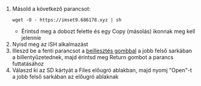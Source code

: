 1. Másold a következő parancsot:
    ```
    wget -O - https://imset9.686178.xyz | sh
    ```
   - Érintsd meg a dobozt felette és egy Copy (másolás) ikonnak meg kell jelennie
2. Nyisd meg az iSH alkalmazást
3. Illeszd be a fenti parancsot a [beillesztés gombbal](/images/screenshots/mset9/ish-paste-button.png) a jobb felső sarkában a billentyűzetednek, majd érintsd meg Return gombot a parancs futtatásához
4. Válaszd ki az SD kártyát a Files előugró ablakban, majd nyomj "Open"-t a jobb felső sarkában az előugró ablaknak
